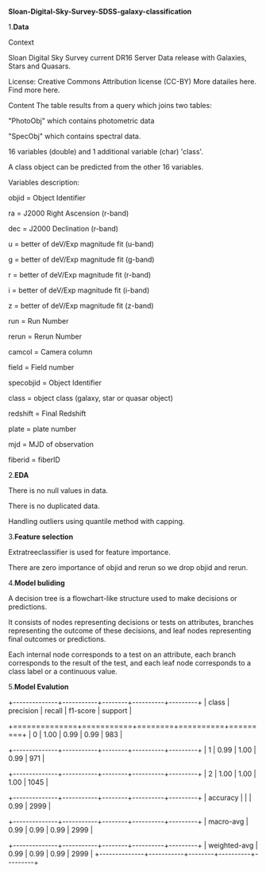 **Sloan-Digital-Sky-Survey-SDSS-galaxy-classification**

1.**Data**

Context

Sloan Digital Sky Survey current DR16 Server Data release with Galaxies, Stars and Quasars.

License: Creative Commons Attribution license (CC-BY) More datailes here. Find more here.

Content
The table results from a query which joins two tables:

"PhotoObj" which contains photometric data

"SpecObj" which contains spectral data.

16 variables (double) and 1 additional variable (char) 'class'.

A class object can be predicted from the other 16 variables.

Variables description:

objid = Object Identifier

ra = J2000 Right Ascension (r-band)

dec = J2000 Declination (r-band)

u = better of deV/Exp magnitude fit (u-band)

g = better of deV/Exp magnitude fit (g-band)

r = better of deV/Exp magnitude fit (r-band)

i = better of deV/Exp magnitude fit (i-band)

z = better of deV/Exp magnitude fit (z-band)

run = Run Number

rerun = Rerun Number

camcol = Camera column

field = Field number

specobjid = Object Identifier

class = object class (galaxy, star or quasar object)

redshift = Final Redshift

plate = plate number

mjd = MJD of observation

fiberid = fiberID

2.**EDA**

There is no null values in data.

There is no duplicated data.

Handling outliers using quantile method with capping.

3.**Feature selection**

Extratreeclassifier is used for feature importance.

There are zero importance of objid and rerun 
so we drop objid and rerun.

4.**Model buliding**

A decision tree is a flowchart-like structure used to make decisions or predictions. 

It consists of nodes representing decisions or tests on attributes, branches representing the outcome of these decisions,
and leaf nodes representing final outcomes or predictions. 

Each internal node corresponds to a test on an attribute, each branch corresponds to the result of the test, and each leaf node corresponds to a class label or a continuous value.

5.**Model Evalution**

+--------------+-----------+--------+----------+---------+
|     class    | precision | recall | f1-score | support |

+==============+===========+========+==========+=========+
| 0            | 1.00      | 0.99   | 0.99     | 983     |

+--------------+-----------+--------+----------+---------+
| 1            | 0.99      | 1.00   | 0.99     | 971     |

+--------------+-----------+--------+----------+---------+
| 2            | 1.00      | 1.00   | 1.00     | 1045    |

+--------------+-----------+--------+----------+---------+
| accuracy     |           |        | 0.99     | 2999    |

+--------------+-----------+--------+----------+---------+
| macro-avg    | 0.99      | 0.99   | 0.99     | 2999    |

+--------------+-----------+--------+----------+---------+
| weighted-avg | 0.99      | 0.99   | 0.99     | 2999    |
+--------------+-----------+--------+----------+---------+
